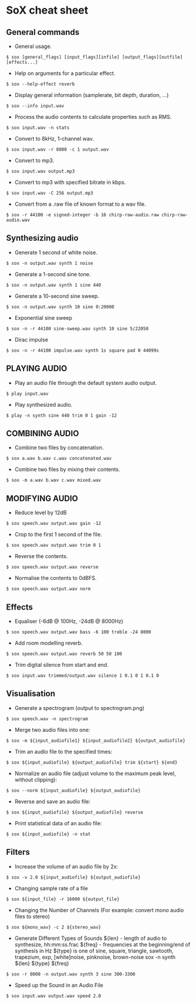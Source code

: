 # SoX cheat sheet

## General commands

- General usage.

```shell
$ sox [general_flags] [input_flags][infile] [output_flags][outfile] [effects...]
```

- Help on arguments for a particular effect.

```shell
$ sox --help-effect reverb
```
- Display general information (samplerate, bit depth, duration, ...)

```shell
$ sox --info input.wav
```

- Process the audio contents to calculate properties such as RMS.

```shell
$ sox input.wav -n stats
```

- Convert to 8kHz, 1-channel wav.

```shell
$ sox input.wav -r 8000 -c 1 output.wav
```

- Convert to mp3.

```shell
$ sox input.wav output.mp3
```

- Convert to mp3 with specified bitrate in kbps.

```shell
$ sox input.wav -C 256 output.mp3
```

- Convert from a .raw file of known format to a wav file.

```shell
$ sox -r 44100 -e signed-integer -b 16 chirp-raw-audio.raw chirp-raw-audio.wav
```

## Synthesizing audio

- Generate 1 second of white noise.

```shell
$ sox -n output.wav synth 1 noise
```

- Generate a 1-second sine tone.

```shell
$ sox -n output.wav synth 1 sine 440
```

- Generate a 10-second sine sweep.

```shell
$ sox -n output.wav synth 10 sine 0:20000
```

- Exponential sine sweep

```shell
$ sox -n -r 44100 sine-sweep.wav synth 10 sine 5/22050
```

- Dirac impulse

```shell
$ sox -n -r 44100 impulse.wav synth 1s square pad 0 44099s
```

## PLAYING AUDIO

- Play an audio file through the default system audio output.

```shell
$ play input.wav
```

- Play synthesized audio.

```shell
$ play -n synth sine 440 trim 0 1 gain -12
```

## COMBINING AUDIO

- Combine two files by concatenation.

```shell
$ sox a.wav b.wav c.wav concatenated.wav
```

- Combine two files by mixing their contents.

```shell
$ sox -m a.wav b.wav c.wav mixed.wav
```

## MODIFYING AUDIO

- Reduce level by 12dB

```shell
$ sox speech.wav output.wav gain -12
```

- Crop to the first 1 second of the file.

```shell
$ sox speech.wav output.wav trim 0 1
```

- Reverse the contents.

```shell
$ sox speech.wav output.wav reverse
```

- Normalise the contents to 0dBFS.

```shell
$ sox speech.wav output.wav norm
```

## Effects

- Equaliser (-6dB @ 100Hz, -24dB @ 8000Hz)

```shell
$ sox speech.wav output.wav bass -6 100 treble -24 8000
```

- Add room modelling reverb.

```shell
$ sox speech.wav output.wav reverb 50 50 100
```

- Trim digital silence from start and end.

```shell
$ sox input.wav trimmed/output.wav silence 1 0.1 0 1 0.1 0
```

## Visualisation

- Generate a spectrogram (output to spectrogram.png)

```shell
$ sox speech.wav -n spectrogram
```


- Merge two audio files into one:

```shell
$ sox -m ${input_audiofile1} ${input_audiofile2} ${output_audiofile}
```

- Trim an audio file to the specified times:

```shell
$ sox ${input_audiofile} ${output_audiofile} trim ${start} ${end}
```

- Normalize an audio file
 (adjust volume to the maximum peak level, without clipping):

```shell
$ sox --norm ${input_audiofile} ${output_audiofile}
```

- Reverse and save an audio file:

```shell
$ sox ${input_audiofile} ${output_audiofile} reverse
```

- Print statistical data of an audio file:

```shell
$ sox ${input_audiofile} -n stat
```

## Filters


- Increase the volume of an audio file by 2x:

```shell
$ sox -v 2.0 ${input_audiofile} ${output_audiofile}
```

- Changing sample rate of a file

```shell
$ sox ${input_file} -r 16000 ${output_file}
```

- Changing the Number of Channels
 (For example: convert mono audio files to stereo)

```shell
$ sox ${mono_wav} -c 2 ${stereo_wav}
```

- Generate Different Types of Sounds
 ${len} - length of audio to synthesize, hh:mm:ss.frac
 ${freq} - frequencies at the beginning/end of synthesis in Hz
 ${type} is one of sine, square, triangle, sawtooth, trapezium, exp,
   [white]noise, pinknoise, brown-noise
 sox -n synth ${len} ${type} ${freq}

```shell
$ sox -r 8000 -n output.wav synth 3 sine 300-3300
```

- Speed up the Sound in an Audio File

```shell
$ sox input.wav output.wav speed 2.0
```
